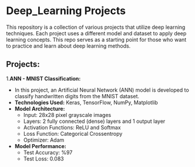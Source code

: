 # Deep_Learning Projects

This repository is a collection of various projects that utilize deep learning techniques. Each project uses a different model and dataset to apply deep learning concepts. This repo serves as a starting point for those who want to practice and learn about deep learning methods.

## Projects:
1.**ANN - MNIST Classification:**
- In this project, an Artificial Neural Network (ANN) model is developed to classify handwritten digits from the MNIST dataset.
- **Technologies Used:** Keras, TensorFlow, NumPy, Matplotlib
- **Model Architecture:**
  - Input: 28x28 pixel grayscale images
  - Layers: 2 fully connected (dense) layers and 1 output layer
  - Activation Functions: ReLU and Softmax
  - Loss Function: Categorical Crossentropy
  - Optimizer: Adam
- **Model Performance:**
  - Test Accuracy: %97
  - Test Loss: 0.083
